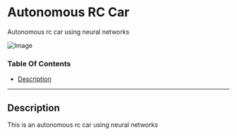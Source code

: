 # Autonomous RC Car
Autonomous rc car using neural networks

![Image](https://www.tuningblog.eu/wp-content/uploads/2020/02/1969-Ford-Mustang-Hitman-Mach-1-Restomod-Tuning-Header.jpg)

### Table Of Contents
- [Description](#description)

---

## Description
This is an autonomous rc car using neural networks